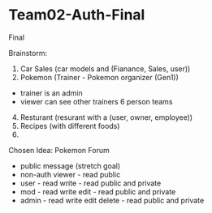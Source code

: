 # Team02-Auth-Final
Final

Brainstorm:
1. Car Sales (car models and (Fianance, Sales, user))
2. Pokemon (Trainer - Pokemon organizer (Gen1))
- trainer is an admin
- viewer can see other trainers 6 person teams
4. Resturant (resurant with a (user, owner, employee))
5. Recipes (with different foods)
6.


Chosen Idea:
Pokemon Forum 
- public message (stretch goal)
 - non-auth viewer - read public
 - user - read write - read public and private
 - mod - read write edit - read public and private
 - admin - read write edit delete - read public and private


